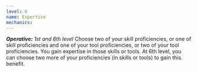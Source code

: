 ```yaml
---
level: 6
name: Expertise
mechanics:
---
```

_**Operative:** 1st and 6th level_
Choose two of your skill proficiencies, or one of skill proficiencies and one of your tool proficiencies, or two of your tool proficiencies. You gain expertise in those skills or tools.
At 6th level, you can choose two more of your proficiencies (in skills or tools) to gain this benefit.